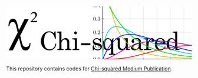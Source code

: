 ![Chi-squared Logo](./assets/logo.png)

This repository contains codes for [Chi-squared Medium Publication](https://medium.com/chi-squared).
